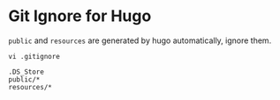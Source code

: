 # Git Ignore for Hugo

`public` and `resources` are generated by hugo automatically, ignore them.

```
vi .gitignore
```

```
.DS_Store
public/*
resources/*
```
